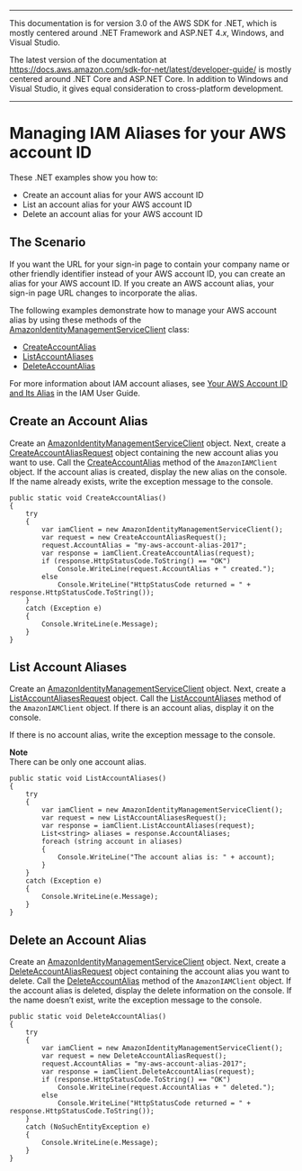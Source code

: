 --------

This documentation is for version 3\.0 of the AWS SDK for \.NET, which is mostly centered around \.NET Framework and ASP\.NET 4\.*x*, Windows, and Visual Studio\.

The latest version of the documentation at [https://docs\.aws\.amazon\.com/sdk\-for\-net/latest/developer\-guide/](../../latest/developer-guide/welcome.html) is mostly centered around \.NET Core and ASP\.NET Core\. In addition to Windows and Visual Studio, it gives equal consideration to cross\-platform development\.

--------

# Managing IAM Aliases for your AWS account ID<a name="iam-examples-account-aliases"></a>

These \.NET examples show you how to:
+ Create an account alias for your AWS account ID
+ List an account alias for your AWS account ID
+ Delete an account alias for your AWS account ID

## The Scenario<a name="the-scenario"></a>

If you want the URL for your sign\-in page to contain your company name or other friendly identifier instead of your AWS account ID, you can create an alias for your AWS account ID\. If you create an AWS account alias, your sign\-in page URL changes to incorporate the alias\.

The following examples demonstrate how to manage your AWS account alias by using these methods of the [AmazonIdentityManagementServiceClient](https://docs.aws.amazon.com/sdkfornet/v3/apidocs/items/IAM/TIAMServiceClient.html) class:
+  [CreateAccountAlias](https://docs.aws.amazon.com/sdkfornet/v3/apidocs/items/IAM/MIAMServiceCreateAccountAliasCreateAccountAliasRequest.html) 
+  [ListAccountAliases](https://docs.aws.amazon.com/sdkfornet/v3/apidocs/items/IAM/MIAMServiceListAccountAliasesListAccountAliasesRequest.html) 
+  [DeleteAccountAlias](https://docs.aws.amazon.com/sdkfornet/v3/apidocs/items/IAM/MIAMServiceDeleteAccountAliasDeleteAccountAliasRequest.html) 

For more information about IAM account aliases, see [Your AWS Account ID and Its Alias](https://docs.aws.amazon.com/IAM/latest/UserGuide/console_account-alias.html) in the IAM User Guide\.

## Create an Account Alias<a name="create-an-account-alias"></a>

Create an [AmazonIdentityManagementServiceClient](https://docs.aws.amazon.com/sdkfornet/v3/apidocs/items/IAM/TIAMServiceClient.html) object\. Next, create a [CreateAccountAliasRequest](https://docs.aws.amazon.com/sdkfornet/v3/apidocs/items/IAM/TCreateAccountAliasRequest.html) object containing the new account alias you want to use\. Call the [CreateAccountAlias](https://docs.aws.amazon.com/sdkfornet/v3/apidocs/items/IAM/MIAMServiceCreateAccountAliasCreateAccountAliasRequest.html) method of the `AmazonIAMClient` object\. If the account alias is created, display the new alias on the console\. If the name already exists, write the exception message to the console\.

```
public static void CreateAccountAlias()
{
    try
    {
        var iamClient = new AmazonIdentityManagementServiceClient();
        var request = new CreateAccountAliasRequest();
        request.AccountAlias = "my-aws-account-alias-2017";
        var response = iamClient.CreateAccountAlias(request);
        if (response.HttpStatusCode.ToString() == "OK")
            Console.WriteLine(request.AccountAlias + " created.");
        else
            Console.WriteLine("HttpStatusCode returned = " + response.HttpStatusCode.ToString());
    }
    catch (Exception e)
    {
        Console.WriteLine(e.Message);
    }
}
```

## List Account Aliases<a name="list-account-aliases"></a>

Create an [AmazonIdentityManagementServiceClient](https://docs.aws.amazon.com/sdkfornet/v3/apidocs/items/IAM/TIAMServiceClient.html) object\. Next, create a [ListAccountAliasesRequest](https://docs.aws.amazon.com/sdkfornet/v3/apidocs/items/IAM/TCreateAccountAliasRequest.html) object\. Call the [ListAccountAliases](https://docs.aws.amazon.com/sdkfornet/v3/apidocs/items/IAM/MIAMServiceListAccountAliasesListAccountAliasesRequest.html) method of the `AmazonIAMClient` object\. If there is an account alias, display it on the console\.

If there is no account alias, write the exception message to the console\.

**Note**  
There can be only one account alias\.

```
public static void ListAccountAliases()
{
    try
    {
        var iamClient = new AmazonIdentityManagementServiceClient();
        var request = new ListAccountAliasesRequest();
        var response = iamClient.ListAccountAliases(request);
        List<string> aliases = response.AccountAliases;
        foreach (string account in aliases)
        {
            Console.WriteLine("The account alias is: " + account);
        }
    }
    catch (Exception e)
    {
        Console.WriteLine(e.Message);
    }
}
```

## Delete an Account Alias<a name="delete-an-account-alias"></a>

Create an [AmazonIdentityManagementServiceClient](https://docs.aws.amazon.com/sdkfornet/v3/apidocs/items/IAM/TIAMServiceClient.html) object\. Next, create a [DeleteAccountAliasRequest](https://docs.aws.amazon.com/sdkfornet/v3/apidocs/items/IAM/TDeleteAccountAliasRequest.html) object containing the account alias you want to delete\. Call the [DeleteAccountAlias](https://docs.aws.amazon.com/sdkfornet/v3/apidocs/items/IAM/MIAMServiceDeleteAccountAliasDeleteAccountAliasRequest.html) method of the `AmazonIAMClient` object\. If the account alias is deleted, display the delete information on the console\. If the name doesn’t exist, write the exception message to the console\.

```
public static void DeleteAccountAlias()
{
    try
    {
        var iamClient = new AmazonIdentityManagementServiceClient();
        var request = new DeleteAccountAliasRequest();
        request.AccountAlias = "my-aws-account-alias-2017";
        var response = iamClient.DeleteAccountAlias(request);
        if (response.HttpStatusCode.ToString() == "OK")
            Console.WriteLine(request.AccountAlias + " deleted.");
        else
            Console.WriteLine("HttpStatusCode returned = " + response.HttpStatusCode.ToString());
    }
    catch (NoSuchEntityException e)
    {
        Console.WriteLine(e.Message);
    }
}
```